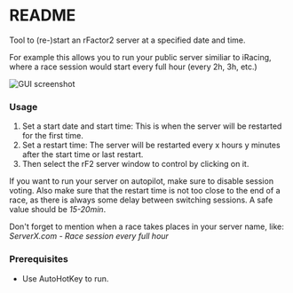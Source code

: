 # README #

Tool to (re-)start an rFactor2 server at a specified date and time.

For example this allows you to run your public server similiar to iRacing, where a race session would start every full hour (every 2h, 3h, etc.)

![GUI screenshot](http://i.imgur.com/cSKTcJS.jpg)

### Usage ###

1. Set a start date and start time: This is when the server will be restarted for the first time.
1. Set a restart time: The server will be restarted every x hours y minutes after the start time or last restart.
1. Then select the rF2 server window to control by clicking on it.

If you want to run your server on autopilot, make sure to disable session voting.
Also make sure that the restart time is not too close to the end of a race, as there is always some delay between switching sessions. A safe value should be *15-20min*.

Don't forget to mention when a race takes places in your server name, like:
*ServerX.com - Race session every full hour*

### Prerequisites ###

* Use AutoHotKey to run.